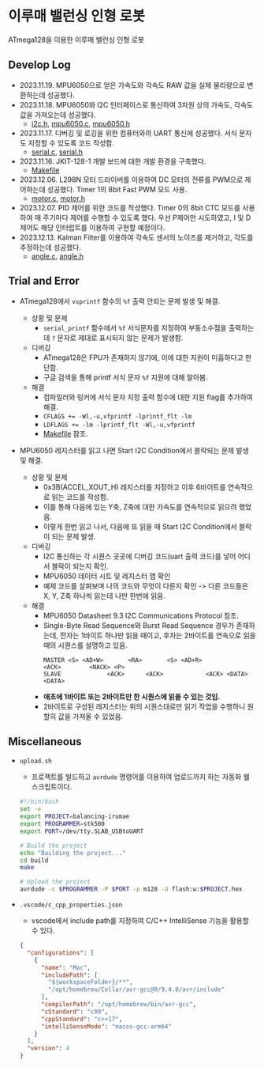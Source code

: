 # 이루매 밸런싱 인형 로봇

ATmega128을 이용한 이루매 밸런싱 인형 로봇

## Develop Log

- 2023.11.19. MPU6050으로 얻은 가속도와 각속도 RAW 값을 실제 물리량으로 변환하는데 성공했다.
- 2023.11.18. MPU6050와 I2C 인터페이스로 통신하여 3차원 상의 가속도, 각속도 값을 가져오는데 성공했다.
  - [i2c.h](./src/i2c.h), [mpu6050.c](./src/mpu6050.c), [mpu6050.h](./src/mpu6050.h)
- 2023.11.17. 디버깅 및 로깅을 위한 컴퓨터와의 UART 통신에 성공했다. 서식 문자도 지정할 수 있도록 코드 작성함.
  - [serial.c](./src/serial.c), [serial.h](./src/serial.h)
- 2023.11.16. JKIT-128-1 개발 보드에 대한 개발 환경을 구축했다.
  - [Makefile](./build/Makefile)
- 2023.12.06. L298N 모터 드라이버를 이용하여 DC 모터의 전류를 PWM으로 제어하는데 성공했다. Timer 1의 8bit Fast PWM 모드 사용.
  - [motor.c](./src/motor.c), [motor.h](./src/motor.h)
- 2023.12.07. PID 제어를 위한 코드를 작성했다. Timer 0의 8bit CTC 모드를 사용하여 매 주기마다 제어를 수행할 수 있도록 했다. 우선 P제어만 시도하였고, I 및 D 제어도 해당 인터럽트를 이용하여 구현할 예정이다.
- 2023.12.13. Kalman Filter를 이용하여 각속도 센서의 노이즈를 제거하고, 각도를 추정하는데 성공했다.
  - [angle.c](./src/angle.c), [angle.h](./src/angle.h)

## Trial and Error

- ATmega128에서 `vsprintf` 함수의 `%f` 출력 안되는 문제 발생 및 해결.

  - 상황 및 문제
    - `serial_printf` 함수에서 `%f` 서식문자를 지정하여 부동소수점을 출력하는데 `?` 문자로 제대로 표시되지 않는 문제가 발생함.
  - 디버깅
    - ATmega128은 FPU가 존재하지 않기에, 이에 대한 지원이 미흡하다고 판단함.
    - 구글 검색을 통해 printf 서식 문자 `%f` 지원에 대해 알아봄.
  - 해결
    - 컴파일러와 링커에 서식 문자 지정 출력 함수에 대한 지원 flag를 추가하여 해결.
    - `CFLAGS += -Wl,-u,vfprintf -lprintf_flt -lm`
    - `LDFLAGS += -lm -lprintf_flt -Wl,-u,vfprintf`
    - [Makefile](./build/Makefile) 참조.

- MPU6050 레지스터를 읽고 나면 Start I2C Condition에서 블락되는 문제 발생 및 해결.
  - 상황 및 문제
    - 0x3B(ACCEL_XOUT_H) 레지스터를 지정하고 이후 6바이트를 연속적으로 읽는 코드를 작성함.
    - 이를 통해 다음에 있는 Y축, Z축에 대한 가속도를 연속적으로 읽으려 했었음.
    - 이렇게 한번 읽고 나서, 다음에 또 읽을 때 Start I2C Condition에서 블락이 되는 문제 발생.
  - 디버깅
    - I2C 통신하는 각 시퀀스 곳곳에 디버깅 코드(uart 출력 코드)를 넣어 어디서 블락이 되는지 확인.
    - MPU6050 데이터 시트 및 레지스터 맵 확인
    - 예제 코드를 살펴보며 나의 코드와 무엇이 다른지 확인 -> 다른 코드들은 X, Y, Z축 하나씩 읽는데 나만 한번에 읽음.
  - 해결
    - MPU6050 Datasheet 9.3 I2C Communications Protocol 참조.
    - Single-Byte Read Sequence와 Burst Read Sequence 경우가 존재하는데, 전자는 1바이트 하나만 읽을 때이고, 후자는 2바이트를 연속으로 읽을 때의 시퀀스를 설명하고 있음.
      ```
      MASTER <S> <AD+W>       <RA>       <S> <AD+R>              <ACK>        <NACK> <P>
      SLAVE             <ACK>      <ACK>            <ACK> <DATA>       <DATA>
      ```
    - **애초에 1바이트 또는 2바이트만 한 시퀀스에 읽을 수 있는 것임.**
    - 2바이트로 구성된 레지스터는 위의 시퀀스대로만 읽기 작업을 수행하니 원할히 값을 가져올 수 있었음.

## Miscellaneous

- `upload.sh`

  - 프로젝트를 빌드하고 `avrdude` 명령어를 이용하여 업로드까지 하는 자동화 쉘 스크립트이다.

  ```sh
  #!/bin/bash
  set -e
  export PROJECT=balancing-irumae
  export PROGRAMMER=stk500
  export PORT=/dev/tty.SLAB_USBtoUART

  # Build the project
  echo "Building the project..."
  cd build
  make

  # Upload the project
  avrdude -c $PROGRAMMER -P $PORT -p m128 -U flash:w:$PROJECT.hex
  ```

- `.vscode/c_cpp_properties.json`

  - vscode에서 include path를 지정하여 C/C++ IntelliSense 기능을 활용할 수 있다.

  ```json
  {
    "configurations": [
      {
        "name": "Mac",
        "includePath": [
          "${workspaceFolder}/**",
          "/opt/homebrew/Cellar/avr-gcc@9/9.4.0/avr/include"
        ],
        "compilerPath": "/opt/homebrew/bin/avr-gcc",
        "cStandard": "c99",
        "cppStandard": "c++17",
        "intelliSenseMode": "macos-gcc-arm64"
      }
    ],
    "version": 4
  }
  ```
